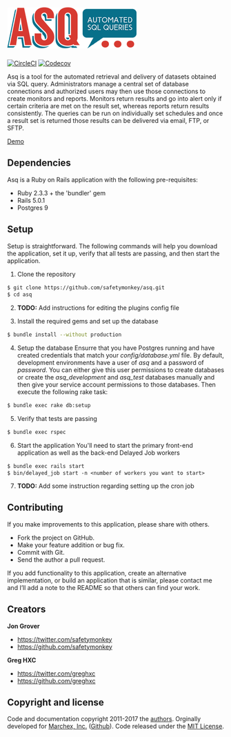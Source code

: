 ![ASQ: Automated SQL Queries][asq-logo]
================================================================================

[![CircleCI][build-badge]][build]
[![Codecov][codecov-badge]][codecov]
<!-- [![License][license-badge]][license] -->

Asq is a tool for the automated retrieval and delivery of datasets obtained via SQL query. Administrators manage a central set of database connections and authorized users may then use those connections to create monitors and reports. Monitors return results and go into alert only if certain criteria are met on the result set, whereas reports return results consistently. The queries can be run on individually set schedules and once a result set is returned those results can be delivered via email, FTP, or SFTP.

[Demo](http://asq-monitoring.herokuapp.com)

Dependencies
---

Asq is a Ruby on Rails application with the following pre-requisites:

-   Ruby 2.3.3 + the 'bundler' gem
-   Rails 5.0.1
-   Postgres 9

Setup
---
Setup is straightforward. The following commands will help you download the application, set it up, verify that all tests are passing, and then start the application.

1. Clone the repository
```sh
$ git clone https://github.com/safetymonkey/asq.git
$ cd asq
```
2. __TODO:__ Add instructions for editing the plugins config file

3. Install the required gems and set up the database
```sh
$ bundle install --without production
```
4. Setup the database
Ensurre that you have Postgres running and have created credentials that match your _config/database.yml_ file. By default, development environments have a user of _asq_ and a password of _password_. You can either give this user permissions to create databases or create the _asq_development_ and _asq_test_ databases manually and then give your service account permissions to those databases. Then execute the following rake task:
```sh
$ bundle exec rake db:setup
```
5. Verify that tests are passing
```sh
$ bundle exec rspec
```
6. Start the application
You'll need to start the primary front-end application as well as the back-end Delayed Job workers
```
$ bundle exec rails start
$ bin/delayed_job start -n <number of workers you want to start>
```
7. __TODO:__ Add some instruction regarding setting up the cron job


Contributing
--

If you make improvements to this application, please share with others.

-   Fork the project on GitHub.
-   Make your feature addition or bug fix.
-   Commit with Git.
-   Send the author a pull request.

If you add functionality to this application, create an alternative
implementation, or build an application that is similar, please contact
me and I’ll add a note to the README so that others can find your work.

## Creators

**Jon Grover**

- <https://twitter.com/safetymonkey>
- <https://github.com/safetymonkey>

**Greg HXC**

- <https://twitter.com/greghxc>
- <https://github.com/greghxc>



## Copyright and license

Code and documentation copyright 2011-2017 the [authors](https://github.com/twbs/bootstrap/graphs/contributors). Orginally developed for [Marchex, Inc.](https://marchex.com) ([Github](https://github.com/marchex)). Code released under the [MIT License](https://github.com/safetymonkey/asq/blob/master/LICENSE.txt).

[asq-logo]: images/asq-sml.png

[build-badge]: https://circleci.com/gh/safetymonkey/asq.svg?style=shield&circle-token=c31d4d2749473c316cd4fc5d6160be680a1dc9be
[build]: https://circleci.com/gh/safetymonkey/asq

[license-badge]: images/license-badge.svg
[license]: https://github.com/fastlane/fastlane/blob/master/LICENSE

[codecov-badge]:https://codecov.io/gh/safetymonkey/asq/branch/master/graph/badge.svg?token=gZGSAnU9hS
[codecov]: https://codecov.io/gh/safetymonkey/asq

